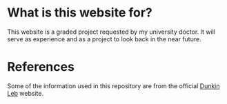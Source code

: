 # What is this website for?

This website is a graded project requested by my university doctor. It will serve as experience and as a project to look back in the near future.

# References

Some of the information used in this repository are from the official [Dunkin Leb](https://ddlebanon.com) website.
